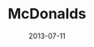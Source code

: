 ---
date: 2013-07-11
title: McDonalds
categories: platinum
logo: /assets/images/sponsors/mcdonalds-e1373488916640.jpg
www: http://www.mcdonalds.com/‎
---